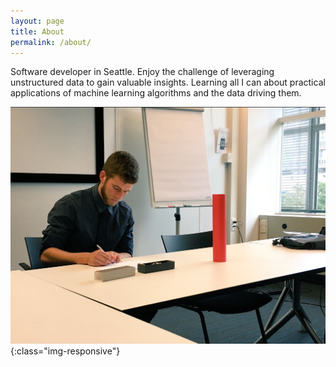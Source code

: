 ```yaml
---
layout: page
title: About
permalink: /about/
---
```


Software developer in Seattle.
Enjoy the challenge of leveraging unstructured data to gain valuable insights.
Learning all I can about practical applications of machine learning algorithms and the data driving them.

![alex-simes-signing-thesis](/images/graduation.png){:class="img-responsive"}

